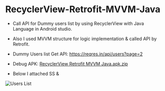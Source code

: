 # RecyclerView-Retrofit-MVVM-Java

- Call API for Dummy users list by using RecyclerView with Java Language in Android studio.
- Also I used MVVM structure for logic implementation & called API by Retrofit.
- Dummy Users list Get API: https://reqres.in/api/users?page=2
-  Debug APK: [RecyclerView Retrofit MVVM Java.apk.zip](https://github.com/jaysabhaya/RecyclerView-Retrofit-MVVM-Java/files/8362347/RecyclerView.Retrofit.MVVM.Java.apk.zip)

-  Below I attached SS &



![Users List](https://user-images.githubusercontent.com/89539438/160391068-c9900ff1-3c35-4dd9-a628-4622a22b944a.jpg)




